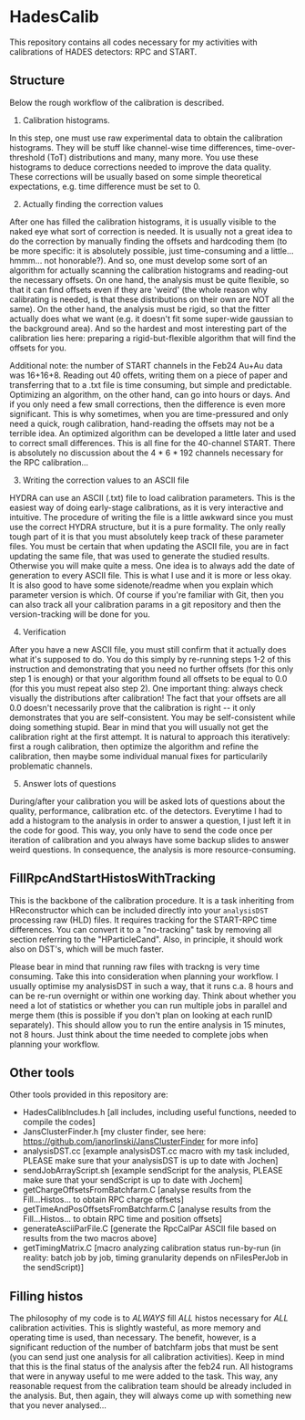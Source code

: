 # HadesCalib

This repository contains all codes necessary for my activities with calibrations of HADES detectors: RPC and START.

## Structure

Below the rough workflow of the calibration is described.

1. Calibration histograms.

In this step, one must use raw experimental data to obtain the calibration histograms. They will be stuff like channel-wise time differences, time-over-threshold (ToT) distributions and many, many more. You use these histograms to deduce corrections needed to improve the data quality. These corrections will be usually based on some simple theoretical expectations, e.g. time difference must be set to 0. 

2. Actually finding the correction values

After one has filled the calibration histograms, it is usually visible to the naked eye what sort of correction is needed. It is usually not a great idea to do the correction by manually finding the offsets and hardcoding them (to be more specific: it is absolutely possible, just time-consuming and a little... hmmm... not honorable?). And so, one must develop some sort of an algorithm for actually scanning the calibration histograms and reading-out the necessary offsets. On one hand, the analysis must be quite flexible, so that it can find offsets even if they are 'weird' (the whole reason why calibrating is needed, is that these distributions on their own are NOT all the same). On the other hand, the analysis must be rigid, so that the fitter actually does what we want (e.g. it doesn't fit some super-wide gaussian to the background area). And so the hardest and most interesting part of the calibration lies here: preparing a rigid-but-flexible algorithm that will find the offsets for you. 

Additional note: the number of START channels in the Feb24 Au+Au data was 16+16+8. Reading out 40 offets, writing them on a piece of paper and transferring that to a .txt file is time consuming, but simple and predictable. Optimizing an algorithm, on the other hand, can go into hours or days. And if you only need a few small corrections, then the difference is even more significant. This is why sometimes, when you are time-pressured and only need a quick, rough calibration, hand-reading the offsets may not be a terrible idea. An optimized algorithm can be developed a little later and used to correct small differences. This is all fine for the 40-channel START. There is absolutely no discussion about the 4 * 6 * 192 channels necessary for the RPC calibration... 

3. Writing the correction values to an ASCII file

HYDRA can use an ASCII (.txt) file to load calibration parameters. This is the easiest way of doing early-stage calibrations, as it is very interactive and intuitive. The procedure of writing the file is a little awkward since you must use the correct HYDRA structure, but it is a pure formality. The only really tough part of it is that you must absolutely keep track of these parameter files. You must be certain that when updating the ASCII file, you are in fact updating the same file, that was used to generate the studied results. Otherwise you will make quite a mess. One idea is to always add the date of generation to every ASCII file. This is what I use and it is more or less okay. It is also good to have some sidenote/readme when you explain which parameter version is which. Of course if you're familiar with Git, then you can also track all your calibration params in a git repository and then the version-tracking will be done for you. 

4. Verification

After you have a new ASCII file, you must still confirm that it actually does what it's supposed to do. You do this simply by re-running steps 1-2 of this instruction and demonstrating that you need no further offsets (for this only step 1 is enough) or that your algorithm found all offsets to be equal to 0.0 (for this you must repeat also step 2). One important thing: always check visually the distributions after calibration! The fact that your offsets are all 0.0 doesn't necessarily prove that the calibration is right -- it only demonstrates that you are self-consistent. You may be self-consistent while doing something stupid. Bear in mind that you will usually not get the calibration right at the first attempt. It is natural to approach this iteratively: first a rough calibration, then optimize the algorithm and refine the calibration, then maybe some individual manual fixes for particularily problematic channels.

5. Answer lots of questions

During/after your calibration you will be asked lots of questions about the quality, performance, calibration etc. of the detectors. Everytime I had to add a histogram to the analysis in order to answer a question, I just left it in the code for good. This way, you only have to send the code once per iteration of calibration and you always have some backup slides to answer weird questions. In consequence, the analysis is more resource-consuming. 

## FillRpcAndStartHistosWithTracking

This is the backbone of the calibration procedure. It is a task inheriting from HReconstructor which can be included directly into your `analysisDST` processing raw (HLD) files. It requires tracking for the START-RPC time differences. You can convert it to a "no-tracking" task by removing all section referring to the "HParticleCand". Also, in principle, it should work also on DST's, which will be much faster.

Please bear in mind that running raw files with trackng is very time consuming. Take this into consideration when planning your workflow. I usually optimise my analysisDST in such a way, that it runs c.a. 8 hours and can be re-run overnight or within one working day. Think about whether you need a lot of statistics or whether you can run multiple jobs in parallel and merge them (this is possible if you don't plan on looking at each runID separately). This should allow you to run the entire analysis in 15 minutes, not 8 hours. Just think about the time needed to complete jobs when planning your workflow.

## Other tools

Other tools provided in this repository are:

 - HadesCalibIncludes.h [all includes, including useful functions, needed to compile the codes]
 - JansClusterFinder.h [my cluster finder, see here: https://github.com/janorlinski/JansClusterFinder for more info]
 - analysisDST.cc [example analysisDST.cc macro with my task included, PLEASE make sure that your analysisDST is up to date with Jochen]
 - sendJobArrayScript.sh [example sendScript for the analysis, PLEASE make sure that your sendScript is up to date with Jochem]
 - getChargeOffsetsFromBatchfarm.C [analyse results from the Fill...Histos... to obtain RPC charge offsets]
 - getTimeAndPosOffsetsFromBatchfarm.C [analyse results from the Fill...Histos... to obtain RPC time and position offsets]
 - generateAsciiParFile.C [generate the RpcCalPar ASCII file based on results from the two macros above]
 - getTimingMatrix.C [macro analyzing calibration status run-by-run (in reality: batch job by job, timing granularity depends on nFilesPerJob in the sendScript)]

## Filling histos

The philosophy of my code is to _ALWAYS_ fill _ALL_ histos necessary for _ALL_ calibration activities. This is slightly wasteful, as more memory and operating time is used, than necessary. The benefit, however, is a significant reduction of the number of batchfarm jobs that must be sent (you can send just one analysis for all calibration activities). Keep in mind that this is the final status of the analysis after the feb24 run. All histograms that were in anyway useful to me were added to the task. This way, any reasonable request from the calibration team should be already included in the analysis. But, then again, they will always come up with something new that you never analysed...


